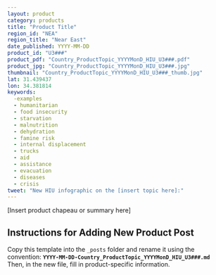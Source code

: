 ```yaml
---
layout: product
category: products
title: "Product Title"
region_id: "NEA"
region_title: "Near East"
date_published: YYYY-MM-DD
product_id: "U3###"
product_pdf: "Country_ProductTopic_YYYYMonD_HIU_U3###.pdf"
product_jpg: "Country_ProductTopic_YYYYMonD_HIU_U3###.jpg"
thumbnail: "Country_ProductTopic_YYYYMonD_HIU_U3###_thumb.jpg"
lat: 31.439437
lon: 34.381814
keywords:
  -examples
  - humanitarian
  - food insecurity
  - starvation
  - malnutrition
  - dehydration
  - famine risk
  - internal displacement
  - trucks
  - aid
  - assistance
  - evacuation
  - diseases
  - crisis
tweet: "New HIU infographic on the [insert topic here]:"
---
```

[Insert product chapeau or summary here]

## Instructions for Adding New Product Post

Copy this template into the `_posts` folder and rename it using the convention:
**`YYYY-MM-DD-Country_ProductTopic_YYYYMonD_HIU_U3###.md`**  
Then, in the new file, fill in product-specific information.
